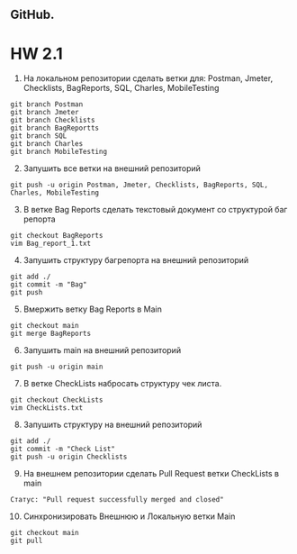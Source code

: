 ## GitHub.
# HW 2.1

1. На локальном репозитории сделать ветки для:
Postman, Jmeter, Checklists, BagReports, SQL, Charles, MobileTesting

```
git branch Postman
git branch Jmeter
git branch Checklists
git branch BagReportts
git branch SQL
git branch Charles
git branch MobileTesting
```
2. Запушить все ветки на внешний репозиторий
```
git push -u origin Postman, Jmeter, Checklists, BagReports, SQL, Charles, MobileTesting
```
3. В ветке Bag Reports сделать текстовый документ со структурой баг репорта
```
git checkout BagReports
vim Bag_report_1.txt
```
4. Запушить структуру багрепорта на внешний репозиторий
```
git add ./
git commit -m "Bag"
git push
```
5. Вмержить ветку Bag Reports в Main
```
git checkout main
git merge BagReports
```
6.  Запушить main на внешний репозиторий
```
git push -u origin main
```
7. В ветке CheckLists набросать структуру чек листа.
```
git checkout CheckLists
vim CheckLists.txt
```
8. Запушить структуру на внешний репозиторий
```
git add ./
git commit -m "Check List"
git push -u origin Checklists
```
9. На внешнем репозитории сделать Pull Request ветки CheckLists в main
```
Статус: "Pull request successfully merged and closed"
```
10. Синхронизировать Внешнюю и Локальную ветки Main
```
git checkout main
git pull
```

